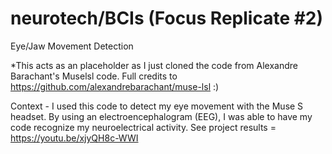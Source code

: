 # neurotech/BCIs (Focus Replicate #2)
Eye/Jaw Movement Detection

*This acts as an placeholder as I just cloned the code from Alexandre Barachant's Muselsl code. 
Full credits to https://github.com/alexandrebarachant/muse-lsl :) 

Context - I used this code to detect my eye movement with the Muse S headset. By using an electroencephalogram (EEG), I was able to have my code recognize my neuroelectrical activity. See project results = https://youtu.be/xjyQH8c-WWI
